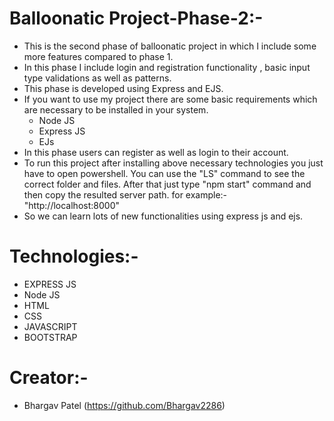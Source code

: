 # Balloonatic Project-Phase-2:-
- This is the second phase of balloonatic project in which I include some more features compared to phase 1.
- In this phase I include login and registration functionality , basic input type validations as well as patterns.
- This phase is developed using Express and EJS.
- If you want to use my project there are some basic requirements which are necessary to be installed in your system.
  - Node JS
  - Express JS
  - EJs 
- In this phase users can register as well as login to their account. 
- To run this project after installing above necessary technologies you just have to open powershell. You can use the "LS" command to see the correct folder and files.
  After that just type "npm start" command and then copy the resulted server path. for example:- "http://localhost:8000" 
- So we can learn lots of new functionalities using express js and ejs.

# Technologies:-
- EXPRESS JS
- Node JS
- HTML
- CSS
- JAVASCRIPT
- BOOTSTRAP

# Creator:-
- Bhargav Patel (https://github.com/Bhargav2286)
